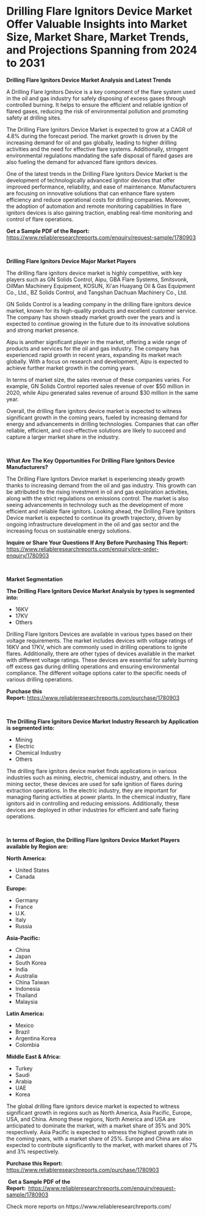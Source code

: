 <p><h1>Drilling Flare Ignitors Device Market Offer Valuable Insights into Market Size, Market Share, Market Trends, and Projections Spanning from 2024 to 2031</h1></p><p><strong>Drilling Flare Ignitors Device Market Analysis and Latest Trends</strong></p>
<p><p>A Drilling Flare Ignitors Device is a key component of the flare system used in the oil and gas industry for safely disposing of excess gases through controlled burning. It helps to ensure the efficient and reliable ignition of flared gases, reducing the risk of environmental pollution and promoting safety at drilling sites.</p><p>The Drilling Flare Ignitors Device Market is expected to grow at a CAGR of 4.8% during the forecast period. The market growth is driven by the increasing demand for oil and gas globally, leading to higher drilling activities and the need for effective flare systems. Additionally, stringent environmental regulations mandating the safe disposal of flared gases are also fueling the demand for advanced flare ignitors devices.</p><p>One of the latest trends in the Drilling Flare Ignitors Device Market is the development of technologically advanced ignitor devices that offer improved performance, reliability, and ease of maintenance. Manufacturers are focusing on innovative solutions that can enhance flare system efficiency and reduce operational costs for drilling companies. Moreover, the adoption of automation and remote monitoring capabilities in flare ignitors devices is also gaining traction, enabling real-time monitoring and control of flare operations.</p></p>
<p><strong>Get a Sample PDF of the Report:&nbsp;</strong> <a href="https://www.reliableresearchreports.com/enquiry/request-sample/1780903">https://www.reliableresearchreports.com/enquiry/request-sample/1780903</a></p>
<p>&nbsp;</p>
<p><strong>Drilling Flare Ignitors Device Major Market Players</strong></p>
<p><p>The drilling flare ignitors device market is highly competitive, with key players such as GN Solids Control, Aipu, GBA Flare Systems, Smitsvonk, OilMan Machinery Equipment, KOSUN, Xi'an Huayang Oil & Gas Equipment Co., Ltd., BZ Solids Control, and Tangshan Dachuan Machinery Co., Ltd. </p><p>GN Solids Control is a leading company in the drilling flare ignitors device market, known for its high-quality products and excellent customer service. The company has shown steady market growth over the years and is expected to continue growing in the future due to its innovative solutions and strong market presence.</p><p>Aipu is another significant player in the market, offering a wide range of products and services for the oil and gas industry. The company has experienced rapid growth in recent years, expanding its market reach globally. With a focus on research and development, Aipu is expected to achieve further market growth in the coming years.</p><p>In terms of market size, the sales revenue of these companies varies. For example, GN Solids Control reported sales revenue of over $50 million in 2020, while Aipu generated sales revenue of around $30 million in the same year. </p><p>Overall, the drilling flare ignitors device market is expected to witness significant growth in the coming years, fueled by increasing demand for energy and advancements in drilling technologies. Companies that can offer reliable, efficient, and cost-effective solutions are likely to succeed and capture a larger market share in the industry.</p></p>
<p>&nbsp;</p>
<p><strong>What Are The Key Opportunities For Drilling Flare Ignitors Device Manufacturers?</strong></p>
<p><p>The Drilling Flare Ignitors Device market is experiencing steady growth thanks to increasing demand from the oil and gas industry. This growth can be attributed to the rising investment in oil and gas exploration activities, along with the strict regulations on emissions control. The market is also seeing advancements in technology such as the development of more efficient and reliable flare ignitors. Looking ahead, the Drilling Flare Ignitors Device market is expected to continue its growth trajectory, driven by ongoing infrastructure development in the oil and gas sector and the increasing focus on sustainable energy solutions.</p></p>
<p><strong>Inquire or Share Your Questions If Any Before Purchasing This Report:</strong> <a href="https://www.reliableresearchreports.com/enquiry/pre-order-enquiry/1780903">https://www.reliableresearchreports.com/enquiry/pre-order-enquiry/1780903</a></p>
<p>&nbsp;</p>
<p><strong>Market Segmentation</strong></p>
<p><strong>The Drilling Flare Ignitors Device Market Analysis by types is segmented into:</strong></p>
<p><ul><li>16KV</li><li>17KV</li><li>Others</li></ul></p>
<p><p>Drilling Flare Ignitors Devices are available in various types based on their voltage requirements. The market includes devices with voltage ratings of 16KV and 17KV, which are commonly used in drilling operations to ignite flares. Additionally, there are other types of devices available in the market with different voltage ratings. These devices are essential for safely burning off excess gas during drilling operations and ensuring environmental compliance. The different voltage options cater to the specific needs of various drilling operations.</p></p>
<p><strong>Purchase this Report:&nbsp;</strong><a href="https://www.reliableresearchreports.com/purchase/1780903">https://www.reliableresearchreports.com/purchase/1780903</a></p>
<p>&nbsp;</p>
<p><strong>The Drilling Flare Ignitors Device Market Industry Research by Application is segmented into:</strong></p>
<p><ul><li>Mining</li><li>Electric</li><li>Chemical Industry</li><li>Others</li></ul></p>
<p><p>The drilling flare ignitors device market finds applications in various industries such as mining, electric, chemical industry, and others. In the mining sector, these devices are used for safe ignition of flares during extraction operations. In the electric industry, they are important for managing flaring activities at power plants. In the chemical industry, flare ignitors aid in controlling and reducing emissions. Additionally, these devices are deployed in other industries for efficient and safe flaring operations.</p></p>
<p>&nbsp;</p>
<p><strong>In terms of Region, the Drilling Flare Ignitors Device Market Players available by Region are:</strong></p>
<p>
    <p> <strong> North America: </strong>
        <ul>
            <li>United States</li>
            <li>Canada</li>
        </ul>
        </p> 
    <p> <strong> Europe: </strong>
        <ul>
            <li>Germany</li>
            <li>France</li>
            <li>U.K.</li>
            <li>Italy</li>
            <li>Russia</li>
        </ul>
        </p> 
    <p> <strong> Asia-Pacific: </strong>
        <ul>
            <li>China</li>
            <li>Japan</li>
            <li>South Korea</li>
            <li>India</li>
            <li>Australia</li>
            <li>China Taiwan</li>
            <li>Indonesia</li>
            <li>Thailand</li>
            <li>Malaysia</li>
        </ul>
        </p> 
    <p> <strong> Latin America: </strong>
        <ul>
            <li>Mexico</li>
            <li>Brazil</li>
            <li>Argentina Korea</li>
            <li>Colombia</li>
        </ul>
        </p> 
    <p> <strong> Middle East & Africa: </strong>
        <ul>
            <li>Turkey</li>
            <li>Saudi</li>
            <li>Arabia</li>
            <li>UAE</li>
            <li>Korea</li>
        </ul>
    </p>
    </p>
<p><p>The global drilling flare ignitors device market is expected to witness significant growth in regions such as North America, Asia Pacific, Europe, USA, and China. Among these regions, North America and USA are anticipated to dominate the market, with a market share of 35% and 30% respectively. Asia Pacific is expected to witness the highest growth rate in the coming years, with a market share of 25%. Europe and China are also expected to contribute significantly to the market, with market shares of 7% and 3% respectively.</p></p>
<p><strong>Purchase this Report: </strong><a href="https://www.reliableresearchreports.com/purchase/1780903">https://www.reliableresearchreports.com/purchase/1780903</a></p>
<p>&nbsp;<strong>Get a Sample PDF of the Report:&nbsp;&nbsp;</strong><a href="https://www.reliableresearchreports.com/enquiry/request-sample/1780903">https://www.reliableresearchreports.com/enquiry/request-sample/1780903</a></p>
<p><strong></strong></p>
<p>Check more reports on https://www.reliableresearchreports.com/</p>